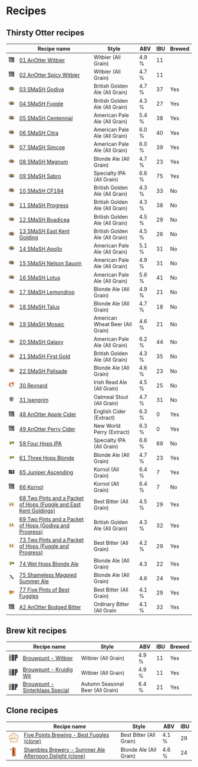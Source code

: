 # Recipes

## Thirsty Otter recipes

|    | Recipe name | Style | ABV | IBU | Brewed |
|----|-------------|-------|-----|-----|--------|
| ![01](01_AnOtter_Witbier/01_AnOtter_Witbier_48x48.jpeg) | [01 AnOtter Witbier](01_AnOtter_Witbier/README.md) | Witbier (All Grain) | 4.9 % | 11 | |
| ![02](02_AnOtter_Spicy_Witbier/02_AnOtter_Spicy_Witbier_48x48.jpeg) | [02 AnOtter Spicy Witbier](02_AnOtter_Spicy_Witbier/README.md) | Witbier (All Grain) | 4.7 % | 11 | |
| ![03](03_SMaSH_Godiva/03_SMaSH_Godiva_48x48.jpeg) | [03 SMaSH Godiva](03_SMaSH_Godiva/README.md) | British Golden Ale (All Grain) | 4.7 % | 37 | Yes |
| ![04](04_SMaSH_Fuggle/04_SMaSH_Fuggle_48x48.jpeg) | [04 SMaSH Fuggle](04_SMaSH_Fuggle/README.md) | British Golden Ale (All Grain) | 4.3 % | 27 | Yes |
| ![05](05_SMaSH_Centennial/05_SMaSH_Centennial_48x48.jpeg) | [05 SMaSH Centennial](05_SMaSH_Centennial/README.md) | American Pale Ale (All Grain) | 5.4 % | 38 | Yes |
| ![06](06_SMaSH_Citra/06_SMaSH_Citra_48x48.jpeg) | [06 SMaSH Citra](06_SMaSH_Citra/README.md) | American Pale Ale (All Grain) | 6.0 % | 40 | Yes |
| ![07](07_SMaSH_Simcoe/07_SMaSH_Simcoe_48x48.jpeg) | [07 SMaSH Simcoe](07_SMaSH_Simcoe/README.md) | American Pale Ale (All Grain) | 6.0 % | 39 | Yes |
| ![08](08_SMaSH_Magnum/08_SMaSH_Magnum_48x48.jpeg) | [08 SMaSH Magnum](08_SMaSH_Magnum/README.md) | Blonde Ale (All Grain) | 4.7 % | 23 | Yes |
| ![09](09_SMaSH_Sabro/09_SMaSH_Sabro_48x48.jpeg) | [09 SMaSH Sabro](09_SMaSH_Sabro/README.md) | Specialty IPA (All Grain) | 6.6 % | 75 | Yes |
| ![10](10_SMaSH_CF184/10_SMaSH_CF184_48x48.jpeg) | [10 SMaSH CF184](10_SMaSH_CF184/README.md) | British Golden Ale (All Grain) | 4.3 % | 33 | No |
| ![11](11_SMaSH_Progress/11_SMaSH_Progress_48x48.jpeg) | [11 SMaSH Progress](11_SMaSH_Progress/README.md) | British Golden Ale (All Grain) | 4.3 % | 38 | No |
| ![12](12_SMaSH_Boadicea/12_SMaSH_Boadicea_48x48.jpeg) | [12 SMaSH Boadicea](12_SMaSH_Boadicea/README.md) | British Golden Ale (All Grain) | 4.5 % | 29 | No |
| ![13](13_SMaSH_East_Kent_Golding/13_SMaSH_East_Kent_Golding_48x48.jpeg) | [13 SMaSH East Kent Golding](13_SMaSH_East_Kent_Golding/README.md) | British Golden Ale (All Grain) | 4.5 % | 26 | No |
| ![14](14_SMaSH_Apollo/14_SMaSH_Apollo_48x48.jpeg) | [14 SMaSH Apollo](14_SMaSH_Apollo/README.md) | American Pale Ale (All Grain) | 5.1 % | 31| No |
| ![15](15_SMaSH_Nelson_Sauvin/15_SMaSH_Nelson_Sauvin_48x48.jpeg) | [15 SMaSH Nelson Sauvin](15_SMaSH_Nelson_Sauvin/README.md) | American Pale Ale (All Grain) | 4.9 % | 31 | No |
| ![16](16_SMaSH_Lotus/16_SMaSH_Lotus_48x48.jpeg) | [16 SMaSH Lotus](16_SMaSH_Lotus/README.md) | American Pale Ale (All Grain) | 5.6 % | 41 | No |
| ![17](17_SMaSH_Lemondrop/17_SMaSH_Lemondrop_48x48.jpeg) | [17 SMaSH Lemondrop](17_SMaSH_Lemondrop/README.md) | Blonde Ale (All Grain) | 4.9 % | 21 | No |
| ![18](18_SMaSH_Talus/18_SMaSH_Talus_48x48.jpeg) | [18 SMaSH Talus](18_SMaSH_Talus/README.md) | Blonde Ale (All Grain) | 4.7 % | 18 | No |
| ![19](19_SMaSH_Mosaic/19_SMaSH_Mosaic_48x48.jpeg) | [19 SMaSH Mosaic](19_SMaSH_Mosaic/README.md) | American Wheat Beer (All Grain) | 4.6 % | 21 | No |
| ![20](20_SMaSH_Galaxy/20_SMaSH_Galaxy_48x48.jpeg) | [20 SMaSH Galaxy](20_SMaSH_Galaxy/README.md) | American Pale Ale (All Grain) | 6.2 % | 44 | No |
| ![21](21_SMaSH_First_Gold/21_SMaSH_First_Gold_48x48.jpeg) | [21 SMaSH First Gold](21_SMaSH_First_Gold/README.md) | British Golden Ale (All Grain) | 4.3 % | 35 | No |
| ![22](22_SMaSH_Palisade/22_SMaSH_Palisade_48x48.jpeg) | [22 SMaSH Palisade](22_SMaSH_Palisade/README.md) | Blonde Ale (All Grain) | 4.6 % | 23 | No |
| ![30](30_Reynard/30_Reynard_48x48.jpeg) | [30 Reynard](30_Reynard/README.md) | Irish Read Ale (All Grain) | 4.5 % | 25 | No |
| ![31](31_Isengrim/31_Isengrim_48x48.jpeg) | [31 Isengrim](31_Isengrim/README.md) | Oatmeal Stout (All Grain) | 4.7 % | 31 | No |
| ![48](48_AnOtter_Apple_Cider/48_AnOtter_Apple_Cider_48x48.jpeg) | [48 AnOtter Apple Cider](48_AnOtter_Apple_Cider/README.md) | English Cider (Extract) | 6.3 % | 0 | Yes |
| ![49](49_AnOtter_Perry_Cider/49_AnOtter_Perry_Cider_48x48.jpeg) | [49 AnOtter Perry Cider](49_AnOtter_Perry_Cider/README.md) | New World Perry (Extract) | 6.3 % | 0 | Yes |
| ![59](59_Four_Hops_IPA/59_Four_Hops_IPA_48x48.jpeg) | [59 Four Hops IPA](59_Four_Hops_IPA/README.md) | Specialty IPA (All Grain) | 6.6 % | 69 | No |
| ![61](61_Three_Hops_Blonde/61_Three_Hops_Blonde_48x48.jpeg) | [61 Three Hops Blonde](61_Three_Hops_Blonde/README.md) | Blonde Ale (All Grain) | 4.7 % | 23 | Yes |
| ![65](65_Juniper_Ascending/65_Juniper_Ascending_48x48.jpeg) | [65 Juniper Ascending](65_Juniper_Ascending/README.md) | Kornol (All Grain) | 6.4 % | 7 | Yes |
| ![66](66_Kornol/66_Kornol_48x48.jpeg) | [66 Kornol](66_Kornol/README.md) | Kornol (All Grain) | 6.4 % | 7 | No |
| ![68](68_Two_Pints_and_a_Packet_of_Hops_Fuggle_and_East_Kent_Goldings/68_Two_Pints_and_a_Packet_of_Hops_Fuggle_and_East_Kent_Goldings_48x48.jpeg) | [68 Two Pints and a Packet of Hops (Fuggle and East Kent Goldings)](68_Two_Pints_and_a_Packet_of_Hops_Fuggle_and_East_Kent_Goldings/README.md) | Best Bitter (All Grain) | 4.5 % | 29 | Yes |
| ![69](69_Two_Pints_and_a_Packet_of_Hops_Godiva_and_Progress/69_Two_Pints_and_a_Packet_of_Hops_Godiva_and_Progress_48x48.jpeg) | [69 Two Pints and a Packet of Hops (Godiva and Progress)](69_Two_Pints_and_a_Packet_of_Hops_Godiva_and_Progress/README.md) | British Golden Ale (All Grain) | 4.3 % | 32 | Yes |
| ![73](73_Two_Pints_and_a_Packet_of_Hops_Fuggle_and_Progress/73_Two_Pints_and_a_Packet_of_Hops_Fuggle_and_Progress_48x48.jpeg) | [73 Two Pints and a Packet of Hops (Fuggle and Progress)](73_Two_Pints_and_a_Packet_of_Hops_Fuggle_and_Progress/README.md) | Best Bitter (All Grain) | 4.2 % | 29 | Yes |
| ![74](74_Wet_Hops_Blonde_Ale/74_Wet_Hops_Blonde_Ale_Chinook_48x48.jpeg) | [74 Wet Hops Blonde Ale](74_Wet_Hops_Blonde_Ale/README.md) | Blonde Ale (All Grain)| 4.3 | 22 | Yes |
| ![75](75_Shameless_Magpied_Summer_Ale/75_Shameless_Magpied_Summer_Ale_48x48.jpeg) | [75 Shameless Magpied Summer Ale](75_Shameless_Magpied_Summer_Ale/README.md) | Blonde Ale (All Grain)| 4.6 | 24 | Yes |
| ![77](77_Five_Pints_of_Best_Fuggles/77_Five_Pints_of_Best_Fuggles_48x48.jpeg) | [77 Five Pints of Best Fuggles](77_Five_Pints_of_Best_Fuggles/README.md) | Best Bitter (All Grain) | 4.1 % | 29 | Yes |
| ![A2](A2_AnOtter_Bodged_Bitter/A2_AnOtter_Bodged_Bitter_48x48.jpeg)| [A2 AnOtter Bodged Bitter](A2_AnOtter_Bodged_Bitter/README.md) | Ordinary Bitter (All Grain | 4.1 % | 32 | Yes |

## Brew kit recipes

|    | Recipe name | Style | ABV | IBU | Brewed |
|----|-------------|-------|-----|-----|--------|
| ![B01](Brouwpunt_Witbier/Brouwpunt_Witbier_48x48.jpeg) | [Brouwpunt - Witbier](Brouwpunt_Witbier/README.md) | Witbier (All Grain) | 4.9 % | 11 | Yes |
| ![B02](Brouwpunt_Kruidig_Wit/Brouwpunt_Kruidig_Wit_48x48.jpeg) | [Brouwpunt - Kruidig Wit](Brouwpunt_Kruidig_Wit/README.md) | Witbier (All Grain) | 4.9 % | 11 | Yes |
| ![B03](Brouwpunt_Sinterklaas_Special/Brouwpunt_Sinterklaas_Special_48x48.jpeg) | [Brouwpunt - Sinterklaas Special](Brouwpunt_Sinterklaas_Special/README.md) | Autumn Seasonal Beer (All Grain) | 6.4 % | 21 | Yes |

## Clone recipes

|    | Recipe name | Style | ABV | IBU |
|----|-------------|-------|-----|-----|
| ![C01](Five_Points_Brewing_Best_Fuggles_clone/Five_Points_Brewing_Best_Fuggles_clone_48x48.jpeg) | [Five Points Brewing - Best Fuggles (clone)](Five_Points_Brewing_Best_Fuggles_clone/README.md) | Best Bitter (All Grain) | 4.1 % | 29 |
| ![C02](Shambles_Brewery_Summer_Ale_Afternoon_Delight_clone/Shambles_Brewery_Summer_Ale_Afternoon_Delight_clone_48x48.jpeg) | [Shambles Brewery - Summer Ale Afternoon Delight (clone)](Shambles_Brewery_Summer_Ale_Afternoon_Delight_clone/README.md) | Blonde Ale (All Grain) | 4.6 % | 24 |
